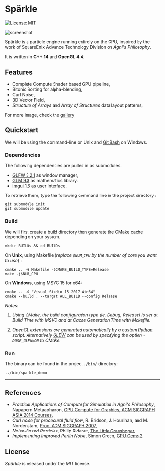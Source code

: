 
# Spärkle
[![License: MIT](https://img.shields.io/badge/License-MIT-yellow.svg)](https://opensource.org/licenses/MIT)

![screenshot](https://i.imgur.com/TPVEcoe.png)

Spärkle is a particle engine running entirely on the GPU, inspired by the work of SquareEnix Advance Technology Division on *Agni's Philosophy*.

It is written in **C++ 14** and **OpenGL 4.4**.

## Features

- Complete Compute Shader based GPU pipeline,
- Bitonic Sorting for alpha-blending,
- Curl Noise,
- 3D Vector Field,
- *Structure of Arrays* and *Array of Structures* data layout patterns,

For more image, check the [gallery](https://imgur.com/a/uMMGV)

## Quickstart

We will be using the command-line on Unix and [Git Bash](https://git-for-windows.github.io/) on Windows.

### Dependencies

The following dependencies are pulled in as submodules.

- [GLFW 3.2.1](https://github.com/glfw/glfw) as window manager,
- [GLM 9.8](https://github.com/g-truc/glm/releases/tag/0.9.8.1) as mathematics library.
- [imgui 1.6](https://github.com/ocornut/imgui) as user interface.

To retrieve them, type the following command line in the project directory :
```
git submodule init
git submodule update
```

### Build

We will first create a build directory then generate the CMake cache depending on your system.

```
mkdir BUILDs && cd BUILDs
```

On **Unix**, using Makefile (*replace `$NUM_CPU` by the number of core you want to use*) :
```
cmake .. -G Makefile -DCMAKE_BUILD_TYPE=Release
make -j$NUM_CPU
```

On **Windows**, using MSVC 15 for x64:
```
cmake .. -G "Visual Studio 15 2017 Win64"
cmake --build . --target ALL_BUILD --config Release
```

*Notes:*

 1. *Using CMake, the build configuration type (ie. Debug, Release) is set at Build Time with MSVC and at Cache Generation Time with Makefile.*

 2. *OpenGL extensions are generated automatically by a custom [Python](https://www.python.org/downloads/) script.  Alternatively [GLEW](http://glew.sourceforge.net/) can be used by specifying the option `-DUSE_GLEW=ON` to CMake.*

### Run

The binary can be found in the project `./bin/` directory:
```
../bin/sparkle_demo
```

[//]: # (## Directory structure)
[//]: # (## Known bugs)

---

## References

- *Practical Applications of Compute for Simulation in Agni's Philosophy*, Napaporn Metaaphanon, [GPU Compute for Graphics, ACM SIGGRAPH ASIA 2014 Courses](http://www.jp.square-enix.com/tech/library/pdf/SiggraphAsia2014_simulation.pdf),
- *Curl noise for procedural fluid flow*, R. Bridson, J. Hourihan, and M. Nordenstam, [Proc. ACM SIGGRAPH 2007](https://www.cs.ubc.ca/~rbridson/docs/bridson-siggraph2007-curlnoise.pdf),
- *Noise-Based Particles*, Philip Rideout, [The Little Grasshoper](http://prideout.net/blog/?p=63),
- *Implementing Improved Perlin Noise*, Simon Green, [GPU Gems 2](https://developer.nvidia.com/gpugems/GPUGems2/gpugems2_chapter26.html)

## License

*Spärkle* is released under the *MIT* license.
